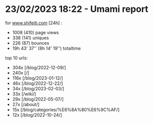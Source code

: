 # 23/02/2023 18:22 - Umami report
for www.shifeiti.com [24h] :

 - 1008 (410) page views
 - 338 (141) uniques
 - 226 (87) bounces
 - 19h 43' 37'' (8h 14' 19'') totaltime


top 10 urls:
 - 304x [/blog/2022-12-09/]
 - 240x [/]
 - 116x [/blog/2023-01-12/]
 - 46x [/blog/2022-12-22/]
 - 34x [/blog/2023-02-03/]
 - 33x [/wiki/]
 - 29x [/blog/2022-05-07/]
 - 27x [/about/]
 - 15x [/blog/categories/%E6%8A%80%E6%9C%AF/]
 - 12x [/blog/2022-10-24/]


